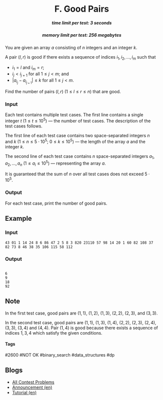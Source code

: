 <h1 style='text-align: center;'> F. Good Pairs </h1>

<h5 style='text-align: center;'>time limit per test: 3 seconds</h5>
<h5 style='text-align: center;'>memory limit per test: 256 megabytes</h5>

You are given an array $a$ consisting of $n$ integers and an integer $k$.

A pair $(l,r)$ is good if there exists a sequence of indices $i_1, i_2, \dots, i_m$ such that 

* $i_1=l$ and $i_m=r$;
* $i_j < i_{j+1}$ for all $1 \leq j < m$; and
* $|a_{i_j}-a_{i_{j+1}}| \leq k$ for all $1 \leq j < m$.

Find the number of pairs $(l,r)$ ($1 \leq l \leq r \leq n$) that are good.

### Input

Each test contains multiple test cases. The first line contains a single integer $t$ ($1 \leq t \leq 10^5$) — the number of test cases. The description of the test cases follows.

The first line of each test case contains two space-separated integers $n$ and $k$ ($1 \leq n \leq 5 \cdot 10^5$; $0 \leq k \leq 10^5$) — the length of the array $a$ and the integer $k$.

The second line of each test case contains $n$ space-separated integers $a_1,a_2,\ldots,a_n$ ($1 \leq a_i \leq 10^5$) — representing the array $a$.

It is guaranteed that the sum of $n$ over all test cases does not exceed $5 \cdot 10^5$.

### Output

For each test case, print the number of good pairs.

## Example

### Input


```text
43 01 1 14 24 8 6 86 47 2 5 8 3 820 23110 57 98 14 20 1 60 82 108 37 82 73 8 46 38 35 106 115 58 112
```
### Output

```text

6
9
18
92

```
## Note

In the first test case, good pairs are $(1,1)$, $(1,2)$, $(1,3)$, $(2,2)$, $(2,3)$, and $(3,3)$.

In the second test case, good pairs are $(1,1)$, $(1,3)$, $(1,4)$, $(2,2)$, $(2,3)$, $(2,4)$, $(3,3)$, $(3,4)$ and $(4,4)$. Pair $(1,4)$ is good because there exists a sequence of indices $1, 3, 4$ which satisfy the given conditions.



#### Tags 

#2600 #NOT OK #binary_search #data_structures #dp 

## Blogs
- [All Contest Problems](../Codeforces_Round_838_(Div._2).md)
- [Announcement (en)](../blogs/Announcement_(en).md)
- [Tutorial (en)](../blogs/Tutorial_(en).md)
